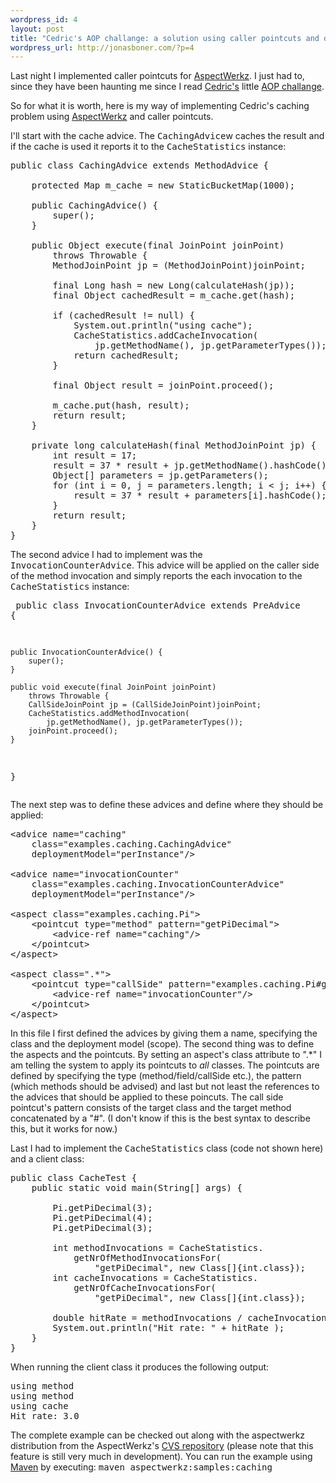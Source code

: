 ```yaml
--- 
wordpress_id: 4
layout: post
title: "Cedric's AOP challange: a solution using caller pointcuts and decoupled advices."
wordpress_url: http://jonasboner.com/?p=4
---
```

Last night I implemented caller pointcuts for <a href="http://aspectwerkz.sourceforge.net/">AspectWerkz</a>.  I just had to, since they have been haunting me since I read <a href="http://www.freeroller.net/page/cbeust">Cedric's</a> little <a href="http://beust.com/aop-thread.html">AOP challange</a>.

So for what it is worth, here is my way of implementing Cedric's caching problem using <a href="http://aspectwerkz.sourceforge.net/">AspectWerkz</a> and caller pointcuts.

I'll start with the cache advice. The <tt>CachingAdvice</tt>w caches the result and if the cache is used it reports it to the <tt>CacheStatistics</tt> instance:

<pre>
public class CachingAdvice extends MethodAdvice {

    protected Map m_cache = new StaticBucketMap(1000);

    public CachingAdvice() {
        super();
    }

    public Object execute(final JoinPoint joinPoint) 
        throws Throwable {
        MethodJoinPoint jp = (MethodJoinPoint)joinPoint;

        final Long hash = new Long(calculateHash(jp));
        final Object cachedResult = m_cache.get(hash);

        if (cachedResult != null) { 
            System.out.println("using cache");
            CacheStatistics.addCacheInvocation(
                jp.getMethodName(), jp.getParameterTypes());
            return cachedResult;
        }

        final Object result = joinPoint.proceed();

        m_cache.put(hash, result);
        return result;
    }

    private long calculateHash(final MethodJoinPoint jp) {
        int result = 17;
        result = 37 * result + jp.getMethodName().hashCode();
        Object[] parameters = jp.getParameters();
        for (int i = 0, j = parameters.length; i < j; i++) {
            result = 37 * result + parameters[i].hashCode();
        }
        return result;
    }
}
</pre>

The second advice I had to implement was the <tt>InvocationCounterAdvice</tt>. This advice will be applied on the caller side of the method invocation and simply reports the each invocation to the <tt>CacheStatistics</tt> instance:

</pre><pre>
public class InvocationCounterAdvice extends PreAdvice {

    public InvocationCounterAdvice() {
        super();
    }

    public void execute(final JoinPoint joinPoint) 
        throws Throwable {
        CallSideJoinPoint jp = (CallSideJoinPoint)joinPoint;
        CacheStatistics.addMethodInvocation(
            jp.getMethodName(), jp.getParameterTypes());
        joinPoint.proceed();
    }
}
</pre>

The next step was to define these advices and define where they should be applied:

<pre>
&lt;advice name="caching"
    class="examples.caching.CachingAdvice"
    deploymentModel="perInstance"/&gt;

&lt;advice name="invocationCounter"
    class="examples.caching.InvocationCounterAdvice"
    deploymentModel="perInstance"/&gt;

&lt;aspect class="examples.caching.Pi"&gt;
    &lt;pointcut type="method" pattern="getPiDecimal"&gt;
        &lt;advice-ref name="caching"/&gt;
    &lt;/pointcut&gt;
&lt;/aspect&gt;

&lt;aspect class=".*"&gt;
    &lt;pointcut type="callSide" pattern="examples.caching.Pi#getPiDecimal"&gt;
        &lt;advice-ref name="invocationCounter"/&gt;
    &lt;/pointcut&gt;
&lt;/aspect&gt;
</pre>

In this file I first defined the advices by giving them a name, specifying the class and the deployment model (scope). The second thing was to define the aspects and the pointcuts. By setting an aspect's class attribute to ".*" I am telling the system to apply its pointcuts to *all* classes. The pointcuts are defined by specifying the type (method/field/callSide etc.), the pattern (which methods should be advised) and last but not least the references to the advices that should be applied to these poincuts. The call side pointcut's pattern consists of the target class and the target method concatenated by a "#". (I don't know if this is the best syntax to describe this, but it works for now.)

Last I had to implement the <tt>CacheStatistics</tt> class (code not shown here) and a client class:

<pre>
public class CacheTest {
    public static void main(String[] args) {

        Pi.getPiDecimal(3);
        Pi.getPiDecimal(4);
        Pi.getPiDecimal(3);

        int methodInvocations = CacheStatistics.
            getNrOfMethodInvocationsFor(
                "getPiDecimal", new Class[]{int.class});
        int cacheInvocations = CacheStatistics.
            getNrOfCacheInvocationsFor(
                "getPiDecimal", new Class[]{int.class});

        double hitRate = methodInvocations / cacheInvocations;
        System.out.println("Hit rate: " + hitRate );
    }
}
</pre>

When running the client class it produces the following output:<br />
<pre>
using method
using method
using cache
Hit rate: 3.0
</pre>

The complete example can be checked out along with the aspectwerkz distribution from the AspectWerkz's <a href="http://aspectwerkz.sourceforge.net/cvs.html">CVS repository</a> (please note that this feature is still very much in development). You can run the example using <a href="http://maven.apache.org">Maven</a> by executing: <tt>maven aspectwerkz:samples:caching</tt>
